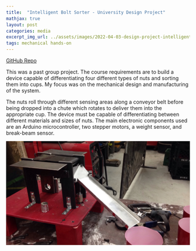 ```yaml
---
title:  "Intelligent Bolt Sorter - University Design Project"
mathjax: true
layout: post
categories: media
excerpt_img_url: ../assets/images/2022-04-03-design-project-intelligent-bolt-sorter/IMG_0359.JPG
tags: mechanical hands-on
---
```


[GitHub Repo](https://github.com/orion-miller/University-of-Guelph-Projects/tree/main/Design_Project-Intelligent-Bolt-Sorter)

This was a past group project. The course requirements are to build a device capable of differentiating four different types of nuts and sorting them into cups. My focus was on the mechanical design and manufacturing of the system.

The nuts roll through different sensing areas along a conveyor belt before being dropped into a chute which rotates to deliver them into the appropriate cup. The device must be capable of differentiating between different materials and sizes of nuts. The main electronic components used are an Arduino microcontroller, two stepper motors, a weight sensor, and break-beam sensor.

![Test](/assets/images/2022-04-03-design-project-intelligent-bolt-sorter/IMG_0359.JPG)


